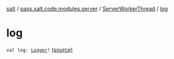 [salt](../../index.md) / [pass.salt.code.modules.server](../index.md) / [ServerWorkerThread](index.md) / [log](./log.md)

# log

`val log: `[`Logger`](https://docs.oracle.com/javase/6/docs/api/java/util/logging/Logger.html)`!` [(source)](https://github.com/kurbaniec-tgm/salt/tree/master/code/modules/server/ServerWorkerThread.kt#L41)